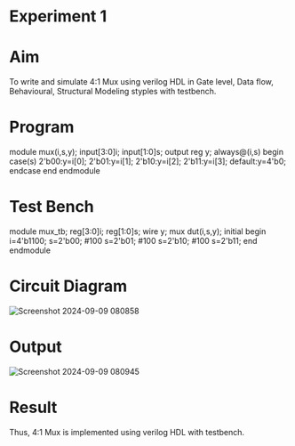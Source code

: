 # Experiment 1

# Aim
To write and simulate 4:1 Mux using verilog HDL in Gate level, Data flow, Behavioural, Structural Modeling styples with testbench.

# Program
module mux(i,s,y);
input[3:0]i;
input[1:0]s;
output reg y;
always@(i,s)
begin
case(s)
2'b00:y=i[0];
2'b01:y=i[1];
2'b10:y=i[2];
2'b11:y=i[3];
default:y=4'b0;
endcase
end
endmodule

# Test Bench
module mux_tb;
reg[3:0]i;
reg[1:0]s;
wire y;
mux dut(i,s,y);
initial
begin
i=4'b1100;
s=2'b00;
#100
s=2'b01;
#100
s=2'b10;
#100
s=2'b11;
end 
endmodule

# Circuit Diagram
![Screenshot 2024-09-09 080858](https://github.com/user-attachments/assets/24f1523d-4d34-4548-86d1-ec7580ff83df)

# Output
![Screenshot 2024-09-09 080945](https://github.com/user-attachments/assets/0ed1353f-589e-4612-9c55-6270784f8d50)

# Result
Thus, 4:1 Mux is implemented using verilog HDL with testbench.
